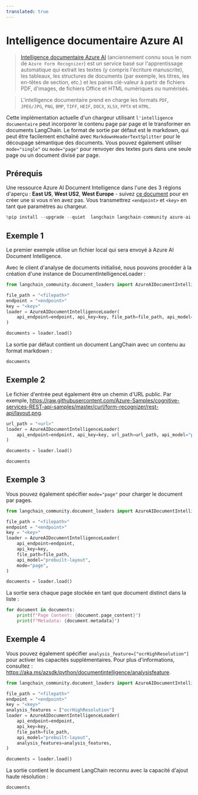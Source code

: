 ```yaml
---
translated: true
---
```


# Intelligence documentaire Azure AI

>[Intelligence documentaire Azure AI](https://aka.ms/doc-intelligence) (anciennement connu sous le nom de `Azure Form Recognizer`) est un service basé sur l'apprentissage automatique qui extrait les textes (y compris l'écriture manuscrite), les tableaux, les structures de documents (par exemple, les titres, les en-têtes de section, etc.) et les paires clé-valeur à partir de fichiers PDF, d'images, de fichiers Office et HTML numériques ou numérisés.

>L'intelligence documentaire prend en charge les formats `PDF`, `JPEG/JPG`, `PNG`, `BMP`, `TIFF`, `HEIF`, `DOCX`, `XLSX`, `PPTX` et `HTML`.

Cette implémentation actuelle d'un chargeur utilisant `l'intelligence documentaire` peut incorporer le contenu page par page et le transformer en documents LangChain. Le format de sortie par défaut est le markdown, qui peut être facilement enchaîné avec `MarkdownHeaderTextSplitter` pour le découpage sémantique des documents. Vous pouvez également utiliser `mode="single"` ou `mode="page"` pour renvoyer des textes purs dans une seule page ou un document divisé par page.

## Prérequis

Une ressource Azure AI Document Intelligence dans l'une des 3 régions d'aperçu : **East US**, **West US2**, **West Europe** - suivez [ce document](https://learn.microsoft.com/azure/ai-services/document-intelligence/create-document-intelligence-resource?view=doc-intel-4.0.0) pour en créer une si vous n'en avez pas. Vous transmettrez `<endpoint>` et `<key>` en tant que paramètres au chargeur.

```python
%pip install --upgrade --quiet  langchain langchain-community azure-ai-documentintelligence
```

## Exemple 1

Le premier exemple utilise un fichier local qui sera envoyé à Azure AI Document Intelligence.

Avec le client d'analyse de documents initialisé, nous pouvons procéder à la création d'une instance de DocumentIntelligenceLoader :

```python
from langchain_community.document_loaders import AzureAIDocumentIntelligenceLoader

file_path = "<filepath>"
endpoint = "<endpoint>"
key = "<key>"
loader = AzureAIDocumentIntelligenceLoader(
    api_endpoint=endpoint, api_key=key, file_path=file_path, api_model="prebuilt-layout"
)

documents = loader.load()
```

La sortie par défaut contient un document LangChain avec un contenu au format markdown :

```python
documents
```

## Exemple 2

Le fichier d'entrée peut également être un chemin d'URL public. Par exemple, https://raw.githubusercontent.com/Azure-Samples/cognitive-services-REST-api-samples/master/curl/form-recognizer/rest-api/layout.png.

```python
url_path = "<url>"
loader = AzureAIDocumentIntelligenceLoader(
    api_endpoint=endpoint, api_key=key, url_path=url_path, api_model="prebuilt-layout"
)

documents = loader.load()
```

```python
documents
```

## Exemple 3

Vous pouvez également spécifier `mode="page"` pour charger le document par pages.

```python
from langchain_community.document_loaders import AzureAIDocumentIntelligenceLoader

file_path = "<filepath>"
endpoint = "<endpoint>"
key = "<key>"
loader = AzureAIDocumentIntelligenceLoader(
    api_endpoint=endpoint,
    api_key=key,
    file_path=file_path,
    api_model="prebuilt-layout",
    mode="page",
)

documents = loader.load()
```

La sortie sera chaque page stockée en tant que document distinct dans la liste :

```python
for document in documents:
    print(f"Page Content: {document.page_content}")
    print(f"Metadata: {document.metadata}")
```

## Exemple 4

Vous pouvez également spécifier `analysis_feature=["ocrHighResolution"]` pour activer les capacités supplémentaires. Pour plus d'informations, consultez : https://aka.ms/azsdk/python/documentintelligence/analysisfeature.

```python
from langchain_community.document_loaders import AzureAIDocumentIntelligenceLoader

file_path = "<filepath>"
endpoint = "<endpoint>"
key = "<key>"
analysis_features = ["ocrHighResolution"]
loader = AzureAIDocumentIntelligenceLoader(
    api_endpoint=endpoint,
    api_key=key,
    file_path=file_path,
    api_model="prebuilt-layout",
    analysis_features=analysis_features,
)

documents = loader.load()
```

La sortie contient le document LangChain reconnu avec la capacité d'ajout haute résolution :

```python
documents
```
